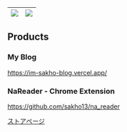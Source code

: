 | <a href="https://github.com/anuraghazra/github-readme-stats"><img align="center" src="https://github-readme-stats.vercel.app/api?username=sakho13&count_private=true&show_icons=true&theme=buefy&count_private=true&hide_border=true" /></a> | <a href="https://github.com/anuraghazra/anuraghazra.github.io"><img align="center" src="https://github-readme-stats.vercel.app/api/top-langs/?username=sakho13&layout=compact&count_private=true&show_icons=true&theme=buefy&hide_border=true" /></a> |
| --- | --- |

## Products

### My Blog

https://im-sakho-blog.vercel.app/

### NaReader - Chrome Extension

https://github.com/sakho13/na_reader

[ストアページ](https://chrome.google.com/webstore/detail/nareader-%E3%80%8C%E5%B0%8F%E8%AA%AC%E5%AE%B6%E3%81%AB%E3%81%AA%E3%82%8D%E3%81%86%E3%80%8D%E8%AA%AD%E3%81%BF%E4%B8%8A%E3%81%92/kojgbfndddcklfkfjakmobmlhikpcpoe)
